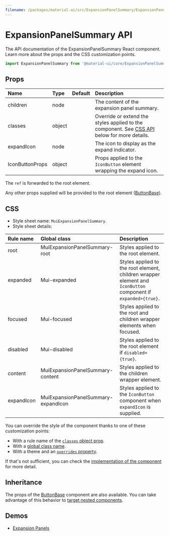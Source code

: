 ```yaml
---
filename: /packages/material-ui/src/ExpansionPanelSummary/ExpansionPanelSummary.js
---
```


<!--- This documentation is automatically generated, do not try to edit it. -->

# ExpansionPanelSummary API

<p class="description">The API documentation of the ExpansionPanelSummary React component. Learn more about the props and the CSS customization points.</p>

```js
import ExpansionPanelSummary from '@material-ui/core/ExpansionPanelSummary';
```



## Props

| Name | Type | Default | Description |
|:-----|:-----|:--------|:------------|
| <span class="prop-name">children</span> | <span class="prop-type">node</span> |  | The content of the expansion panel summary. |
| <span class="prop-name">classes</span> | <span class="prop-type">object</span> |  | Override or extend the styles applied to the component. See [CSS API](#css) below for more details. |
| <span class="prop-name">expandIcon</span> | <span class="prop-type">node</span> |  | The icon to display as the expand indicator. |
| <span class="prop-name">IconButtonProps</span> | <span class="prop-type">object</span> |  | Props applied to the `IconButton` element wrapping the expand icon. |

The `ref` is forwarded to the root element.

Any other props supplied will be provided to the root element ([ButtonBase](/api/button-base/)).

## CSS

- Style sheet name: `MuiExpansionPanelSummary`.
- Style sheet details:

| Rule name | Global class | Description |
|:-----|:-------------|:------------|
| <span class="prop-name">root</span> | <span class="prop-name">MuiExpansionPanelSummary-root</span> | Styles applied to the root element.
| <span class="prop-name">expanded</span> | <span class="prop-name">Mui-expanded</span> | Styles applied to the root element, children wrapper element and `IconButton` component if `expanded={true}`.
| <span class="prop-name">focused</span> | <span class="prop-name">Mui-focused</span> | Styles applied to the root and children wrapper elements when focused.
| <span class="prop-name">disabled</span> | <span class="prop-name">Mui-disabled</span> | Styles applied to the root element if `disabled={true}`.
| <span class="prop-name">content</span> | <span class="prop-name">MuiExpansionPanelSummary-content</span> | Styles applied to the children wrapper element.
| <span class="prop-name">expandIcon</span> | <span class="prop-name">MuiExpansionPanelSummary-expandIcon</span> | Styles applied to the `IconButton` component when `expandIcon` is supplied.

You can override the style of the component thanks to one of these customization points:

- With a rule name of the [`classes` object prop](/customization/components/#overriding-styles-with-classes).
- With a [global class name](/customization/components/#overriding-styles-with-global-class-names).
- With a theme and an [`overrides` property](/customization/globals/#css).

If that's not sufficient, you can check the [implementation of the component](https://github.com/mui-org/material-ui/blob/master/packages/material-ui/src/ExpansionPanelSummary/ExpansionPanelSummary.js) for more detail.

## Inheritance

The props of the [ButtonBase](/api/button-base/) component are also available.
You can take advantage of this behavior to [target nested components](/guides/api/#spread).

## Demos

- [Expansion Panels](/components/expansion-panels/)

